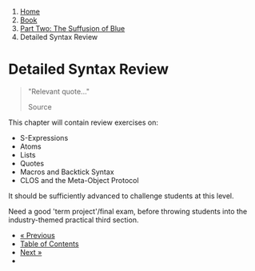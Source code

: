 <ol class="breadcrumb">
  <li><a href="/">Home</a></li>
  <li><a href="/book/">Book</a></li>
  <li><a href="/book/2-0-0-overview/">Part Two: The Suffusion of Blue</a></li>
  <li class="active">Detailed Syntax Review</li>
</ol>

# Detailed Syntax Review

> "Relevant quote..."
> <footer>Source</footer>

This chapter will contain review exercises on:

* S-Expressions
* Atoms
* Lists
* Quotes
* Macros and Backtick Syntax
* CLOS and the Meta-Object Protocol

It should be sufficiently advanced to challenge students at this level.

Need a good 'term project'/final exam, before throwing students into the industry-themed practical third section.

<ul class="pager">
  <li class="previous"><a href="/book/2-20-0-packaging-libs/">&laquo; Previous</a></li>
  <li><a href="/book/">Table of Contents</a></li>
  <li class="next"><a href="/book/3-0-0-overview/">Next &raquo;</a><li>
</ul>
